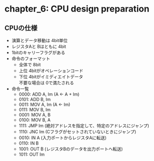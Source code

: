 # chapter_6: CPU design preparation

## CPUの仕様

- 演算とデータ移動は 4bit単位
- レジスタAと Bはともに 4bit
- 1bitのキャリーフラグがある
- 命令のフォーマット
  - 全体で 8bit
  - 上位 4bitがオペレーションコード
  - 下位 4bitがイミディエイトデータ  
  不要な場合は 0で満たされる
- 命令一覧
  - 0000: ADD A, Im (A <- A + Im)  
  - 0101: ADD B, Im
  - 0011: MOV A, Im (A <- Im)
  - 0111: MOV B, Im
  - 0001: MOV A, B
  - 0100: MOV B, A
  - 1111: JMP Im (絶対アドレスを指定して、特定のアドレスにジャンプ)
  - 1110: JNC Im (Cフラグがセットされていないときにジャンプ)  
  - 0010: IN A (入力ポートからレジスタAに転送)
  - 0110: IN B
  - 1001: OUT B (レジスタBのデータを出力ポートへ転送)
  - 1011: OUT Im
